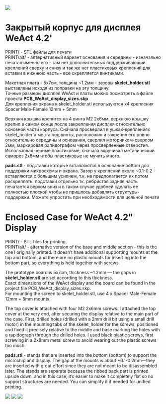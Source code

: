 
<img src="https://github.com/NC22/Volna42BW-Cases/blob/main/weact/img/preview2.jpg?raw=true">

# Закрытый корпус для дисплея WeAct 4.2'

PRINT/ - STL файлы для печати  
PRINT/alt/ - алтернативный вариант основания и середины - изначально печатал именно его - там нет дополнительных поддерживающий креплений сверху и снизу и так же нет пластиковых креплений для вставки в нижнюю часть - все скрепляется винтиками.  

Макетная плата - 5х7см, толщина ~1.2мм - зазоры **skelet_holder.stl** выставлены исходя из поправки на эту толщину.  
Точные размеры дисплея WeAct и платы можно посмотреть в файле проекта **PCB_WeAct_display_sizes.skp**  
Для крепления экрана к skelet_holder.stl используются x4 крепления Spacer Male-Female 12mm + 5mm  

Верхняя крышка крепится на 4 винта M2 2x6мм, верхнюю крышку крепил в самом конце после закрепления дисплея относительно основной части корпуса. Сначала просверлил в ушках-креплениях skelet_holder'a места под винты, расположил и закрепил его ровно относительно середины и основания, сверлил моторчиком-сверлом 2мм, маркировал рапидографом через просверленные отверстия. Использовал черные пластиковые, сначала вкручивал металический саморез 2x8мм чтобы пластиковые не мучить много.
  
**pads.stl** - подставки которые вставляются в основание bottom для поддержки микросхемы и экрана. Зазор у креплений около ~0.1-0.2 - вставляются c большим усилием, т.к. не предполагается их потом раскреплять.
подставки отдельно тк. ребристая задняя часть печатается верхом вниз и в таком случае удобней сделать ее полностью плоской чтобы не пришлось добавлять структуры-поддержки. Можете упростить при необходимости для цельной печати

# Enclosed Case for WeAct 4.2" Display

PRINT/ - STL files for printing  
PRINT/alt/ - alternative version of the base and middle section - this is the one I originally printed. It doesn’t have additional supporting mounts at the top and bottom, and there are no plastic mounts for inserting into the bottom part, so everything is held together with screws.  

The prototype board is 5x7cm, thickness ~1.2mm — the gaps in **skelet_holder.stl** are set according to this thickness.  
Exact dimensions of the WeAct display and the board can be found in the project file PCB_WeAct_display_sizes.skp.  
For mounting the screen to skelet_holder.stl, use 4 x Spacer Male-Female 12mm + 5mm mounts.  

The top cover is attached with four M2 2x6mm screws. I attached the top cover at the very end, after securing the display relative to the main part of the case.
First, drilled holes (drilled with a 2mm drill bit using a small drill motor) in the mounting tabs of the skelet_holder for the screws, positioned and fixed it precisely relative to the middle and base marking the holes with a rapidograph through the drilled holes. I used black plastic screws, first screwing in a 2x8mm metal screw to avoid wearing out the plastic screws too much.  
  
**pads.stl** - stands that are inserted into the bottom (bottom) to support the microchip and display. The gap at the mounts is about ~0.1-0.2mm—they are inserted with great effort since they are not meant to be disassembled later. The stands are separate because the ribbed back part is printed upside down, and in this case, it’s easier to make it completely flat so no support structures are needed. You can simplify it if needed for unified printing.


<img src="https://github.com/NC22/Volna42BW-Cases/blob/main/weact/img/preview.jpg?raw=true">

<img src="https://github.com/NC22/Volna42BW-Cases/blob/main/weact/img/preview_back.jpg?raw=true">

<img src="https://github.com/NC22/Volna42BW-Cases/blob/main/weact/img/preview_port.jpg?raw=true">